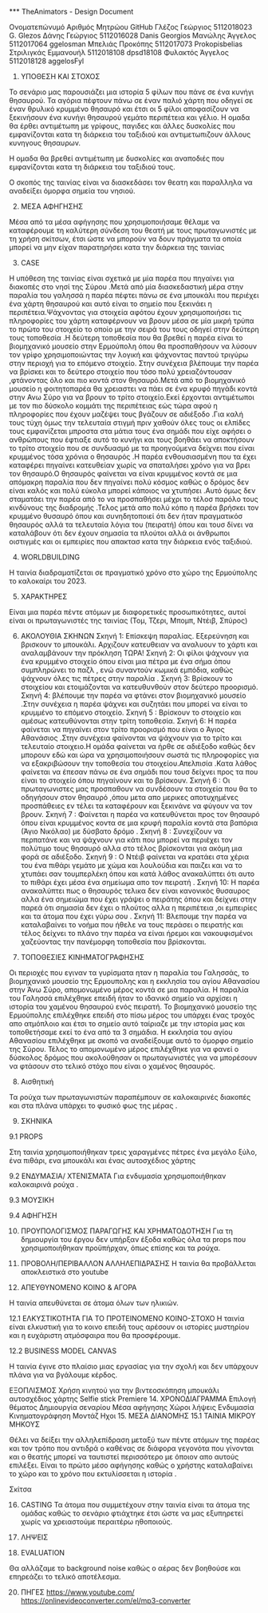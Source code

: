 *** TheAnimators - Design Document

Ονοματεπώνυμό
Αριθμός Μητρώου
GitHub
Γλέζος Γεώργιος
5112018023
G. Glezos
Δάνης Γεώργιος
5112016028
Danis Georgios
Μανώλης Άγγελος
5112017064
ggelosman
Μπελιάς Προκόπης
5112017073
Prokopisbelias
Στριλιγκάς Εμμανουήλ
5112018108
dpsd18108
Φυλακτός Άγγελος
5112018128
aggelosFyl




1. ΥΠΟΘΕΣΗ ΚΑΙ ΣΤΟΧΟΣ

Το σενάριο μας παρουσιάζει μια ιστορία 5 φίλων που πάνε σε ένα κυνήγι θησαυρού.
Τα αγόρια πέφτουν πάνω σε έναν παλιό χάρτη που οδηγεί σε έναν θρυλικό κρυμμένο θησαυρό και έτσι οι 5 φίλοι αποφασίζουν να ξεκινήσουν ένα κυνήγι θησαυρού γεμάτο περιπέτεια και γέλιο.
Η ομαδα θα έρθει αντιμέτωπη με γρίφους, παγιδες και άλλες δυσκολίες που εμφανίζονται κατα τη διάρκεια του ταξιδιού και αντιμετωπιζουν άλλους κυνηγους θησαυρων.

Η ομαδα θα βρεθεί  αντιμέτωπη με δυσκολίες και αναποδιές που εμφανίζονται κατα τη διάρκεια του ταξιδιού τους.

Ο σκοπός της ταινίας είναι να διασκεδάσει τον θεατη και παραλληλα να αναδείξει όμορφα σημεία του νησιού.


2. ΜΕΣΑ ΑΦΗΓΗΣΗΣ

Μέσα από τα μέσα αφήγησης που χρησιμοποιήσαμε θέλαμε να καταφέρουμε τη καλύτερη σύνδεση του θεατή με τους πρωταγωνιστές με τη χρήση σκίτσων, έτσι ώστε να μπορούν να δουν πράγματα τα οποία μπορεί να μην είχαν παρατηρήσει κατα την διάρκεια της ταινίας 



3. CASE

Η υπόθεση της ταινίας είναι σχετικά με μία παρέα που πηγαίνει για διακοπές στο νησί της Σύρου .Μετά από μία διασκεδαστική μέρα στην παραλία του γαλησσά η παρέα πέφτει πάνω σε ένα μπουκάλι που περιέχει ένα χάρτη θησαυρού και αυτό είναι το σημείο που ξεκινάει η περιπέτεια.Ψάχνοντας για στοιχεία αφότου έχουν χρησιμοποιήσει τις πληροφορίες του χάρτη καταφέρνουν να βρουν μέσα σε μία μικρή τρύπα το πρώτο του στοιχείο το οποίο με την σειρά του τους οδηγεί στην δεύτερη τους τοποθεσία .Η δεύτερη τοποθεσία που θα βρεθεί η παρέα  είναι το βιομηχανικό μουσείο στην Ερμούπολη όπου θα προσπαθήσουν να λύσουν τον γρίφο χρησιμοποιώντας την λογική και ψάχνοντας παντού τριγύρω στην περιοχή για το επόμενο  στοιχείο. Στην συνέχεια βλέπουμε την παρέα να βρίσκει και το δεύτερο στοιχείο που τόσο πολύ χρειαζόντουσαν ,φτάνοντας όλο και πιο κοντά στον θησαυρό.Μετά από το βιομηχανικό μουσείο η φοιτητοπαρέα θα χρειαστει να πάει σε ένα κρυφό πηγάδι κοντά στην Ανω Σύρο για να βρουν το τρίτο στοιχείο.Εκεί έρχονται αντιμέτωποι με τον πιο δύσκολο κομμάτι της περιπέτειας εώς τώρα αφού η πληροφορίες που έχουν μαζέψει τους βγάζουν σε αδιέξοδο .Για καλή τους τύχη όμως την τελευταία στιγμή πριν χαθούν όλες τους οι ελπίδες τους εμφανίζεται μπροστα στα μάτια τους ένα σημάδι που είχε αφήσει ο ανθρώπους που έφτιαξε αυτό το κυνήγι και τους βοηθάει να αποκτήσουν το τρίτο στοιχείο που σε συνδυασμό με τα προηγούμενα δείχνει που είναι κρυμμένος τόσα χρόνια ο θησαυρός .Η παρέα ενθουσιασμένη που τα έχει καταφέρει πηγαίνει κατευθείαν χωρίς να σπαταλήσει χρόνο για να βρει τον θησαυρό.Ο θησαυρός φαίνεται να είναι κρυμμένος κοντά σε μια απόμακρη παραλία που δεν πηγαίνει πολύ κόσμος καθώς ο δρόμος δεν είναι καλός και πολύ εύκολα μπορεί κάποιος να χτυπήσει .Αυτό όμως δεν σταματάει την παρέα από το να προσπαθήσει μέχρι το τέλοσ παρόλο τους κινδύνους της διαδρομής .Τελος μετά απο πολύ κόπο η παρέα βρήσκει τον κρυμμένο θυσαυρό όπου και συνηδητοποιεί ότι δεν ήταν πραγματικόσ θησαυρός αλλά τα τελευταία λόγια του (πειρατή) όπου και τουσ δίνει να καταλάβουν ότι δεν έχουν σημασία τα πλούτοι αλλά οι άνθρωποι οιστιγμές και οι εμπειρίες που απακτασ κατα την διάρκεια ενός ταξιδιού.



4. WORLDBUILDING



Η ταινία διαδραματίζεται σε πραγματικό χρόνο στο χώρο της Ερμούπολης το καλοκαίρι του 2023. 

5. ΧΑΡΑΚΤΗΡΕΣ


Είναι μια παρέα πέντε ατόμων με διαφορετικές προσωπικότητες, αυτοί είναι οι πρωταγωνιστές της ταινίας (Τομ, Τζερι, Μπομπ, Ντέιβ, Σπύρος)


6. ΑΚΟΛΟΥΘΙΑ ΣΚΗΝΩΝ
Σκηνή 1: Επίσκεψη παραλίας. Εξερεύνηση και βρισκουν το μπουκάλι.
Αρχιζουν κατευθειαν να αναλυουν το χάρτι και αναλαμβάνουν την πρόκληση ΤΩΡΑ!
Σκηνή 2: Οι φίλοι ψάχνουν για ένα κρυμμένο στοιχείο όπου είναι μια πέτρα με ένα σήμα όπου συμπληρώνει το παζλ , ενώ συναντούν κωμικά εμπόδια, καθώς ψάχνουν όλες τις πέτρες στην παραλία .
Σκηνή 3: Βρίσκουν το στοιχείου και ετοιμάζονται να κατευθυνθούν στον δεύτερο προορισμό.
Σκηνή 4: βλέπουμε την παρέα να φτάνει στον βιομηχανικό μουσείο .Στην συνέχεια η παρέα ψάχνει και συζητάει που μπορεί να είναι το κρυμμένο το επόμενο στοιχείο.
Σκηνή 5 : Βρίσκουν το στοιχείο και αμέσως κατευθύνονται στην τρίτη τοποθεσία.
Σκηνή 6: Η παρέα φαίνεται να πηγαίνει στον τρίτο προορισμό που είναι ο Άγιος Αθανάσιος .Στην συνέχεια φαίνονται να ψάχνουν για το τρίτο και τελευταίο στοιχειο.Η ομάδα φαίνεται να ήρθε σε αδιέξοδο καθώς δεν μπορουν εδώ και ώρα να χρησιμοποιήσουν σωστά τις πληροφορίες για να εξακριβώσουν την τοποθεσία του στοιχείου.Απελπισία .Κατα λάθος φαίνεται να έπεσαν πάνω σε ένα σημάδι που τουσ δείχνει προς τα που είναι το στοιχείο όπου πηγαίνουν και το βρίσκουν.
Σκηνή 6 : Οι πρωταγωνιστες μας προσπαθουν να συνδέσουν τα στοιχεία που θα το οδηγήσουν στον θησαυρό ,όπου μετα απο μερικες αποτυχημένες προσπάθειες εν τέλει τα καταφέρουν και ξεκινάνε να φύγουν να τον βρουν.
Σκηνή 7 : Φαίνεται η παρέα να κατευθύνεται προς τον θησαυρό όπου είναι κρυμμένος κοντα σε μια κρυφή παραλία κοντά στα βαπόρια (Άγιο Νικόλαο) με δύσβατο δρόμο .
Σκηνή 8 : Συνεχίζουν να περπατάνε και να ψάχνουν για κάτι που μπορεί να περιέχει τον πολύτιμο τους θησαυρό αλλα στο τέλος βρίσκονται για ακόμη μια φορά σε αδιέξοδο.
Σκηνή 9 : Ο Ντέιβ φαίνεται να κρατάει στα χέρια του ένα πιθάρι γεμάτο με χώμα και λουλούδια και παιζει και να το χτυπάει σαν τουμπερλέκη όπου και κατά λάθος ανακαλύπτει ότι αυτο το πιθάρι έχει μέσα ένα σημείωμα απο τον πειρατή .
Σκηνή 10: Η παρέα ανακαλύπτει πως ο θησαυρός τελικα δεν είναι κανονικός θυσαυρος αλλα ένα σημειώμα που έχει γράψει ο πειράτης όπου και δείχνει στην παρεά ότι σημασία δεν έχει ο πλούτος αλλα η περιπέτεια ,οι εμπειρίες και τα άτομα που έχει γύρω σου .
Σκηνή 11: Βλεπουμε την παρέα να καταλαβαίνει το νοήμα που ήθελε να τους περάσει ο πειρατής και τέλος δείχνει το πλάνο την παρέα να είναι ήρεμοι και νακουφισμένοι χαζεύοντας την πανέμορφη τοποθεσία που βρίσκονται.





7. ΤΟΠΟΘΕΣΙΕΣ ΚΙΝΗΜΑΤΟΓΡΑΦΗΣΗΣ


Οι περιοχές που εγιναν τα γυρίσματα ηταν η παραλία του Γαλησσάς, το βιομηχανικό μουσείο της Ερμουπολης και  η εκκλησία του αγίου Αθανασίου στην Άνω Σύρο, απομονωμένο μέρος κοντά σε μια παραλία. Η παραλία του Γαλησσά επιλέχθηκε επειδή ήταν το ιδανικό σημείο να αρχίσει η ιστορία του χαμένου θησαυρού ενός πειρατή. Το βιομηχανικό μουσείο της Ερμούπολης επιλέχθηκε επειδή στο πίσω μέρος του υπάρχει ένας τροχός απο ατμόπλοιο και έτσι το σημείο αυτό ταίριαζε με την ιστορία μας και τοποθετήσαμε εκεί το ένα από τα 3 σημάδια. Η εκκλησία του αγίου Αθανασίου επιλέχθηκε με σκοπό να αναδείξουμε αυτό το όμορφο σημείο της Σύρου. Τέλος το απομονωμένο μέρος επιλέχθηκε για να φανεί ο δύσκολος δρόμος που ακολούθησαν οι πρωταγωνιστές για να μπορέσουν να φτάσουν στο τελικό στόχο που είναι ο χαμένος θησαυρός.     


8. Αισθητική

Τα ρούχα των πρωταγωνιστών παραπέμπουν σε καλοκαιρινές διακοπές και στα πλάνα υπάρχει το φυσικό φως της μέρας .


9. ΣΚΗΝΙΚΑ

9.1 PROPS


Στη ταινία χρησιμοποιήθηκαν τρεις χαραγμένες πέτρες ένα μεγάλο ξύλο, ένα πιθάρι, ενα μπουκάλι και ένας αυτοσχέδιος χάρτης  

9.2 ΕΝΔΥΜΑΣΙΑ/ ΧΤΕΝΙΣΜΑΤΑ
Για ενδυμασία χρησιμοποιήθηκαν καλοκαιρινά ρούχα .

9.3 ΜΟΥΣΙΚΗ


9.4 ΑΦΗΓΗΣΗ

10. ΠΡΟΥΠΟΛΟΓΙΣΜΟΣ ΠΑΡΑΓΩΓΗΣ ΚΑΙ ΧΡΗΜΑΤΟΔΟΤΗΣΗ
Για τη δημιουργία του έργου δεν υπήρξαν έξοδα καθώς όλα τα props που
χρησιμοποιήθηκαν προϋπήρχαν, όπως επίσης και τα ρούχα.

11. ΠΡΟΒΟΛΗ/ΠΕΡΙΒΑΛΛΟΝ ΑΛΛΗΛΕΠΙΔΡΑΣΗΣ
Η ταινία θα προβάλλεται αποκλειστικά στο youtube 
12. ΑΠΕΥΘΥΝΟΜΕΝΟ ΚΟΙΝΟ & ΑΓΟΡΑ

Η ταινία απευθύνεται σε άτομα όλων των ηλικιών.

12.1 ΕΛΚΥΣΤΙΚΟΤΗΤΑ ΓΙΑ ΤΟ ΠΡΟΤΕΙΝΟΜΕΝΟ ΚΟΙΝΟ-ΣΤΟΧΟ
Η ταινία είναι ελκυστική για το κοινο επειδή τους αρέσουν οι ιστορίες μυστηρίου και η ευχάριστη ατμόσφαιρα που θα προσφέρουμε.

12.2 BUSINESS MODEL CANVAS

Η ταινία έγινε στο πλαίσιο μιας εργασίας για την σχολή και δεν υπάρχουν πλάνα για να βγάλουμε κέρδος.

ΕΞΟΠΛΙΣΜΟΣ
Χρήση κινητού για την βιντεοσκόπηση 
μπουκάλι
αυτοσχέδιος χάρτης
Selfie stick 
Premiere
14. ΧΡΟΝΟΔΙΑΓΡΑΜΜΑ
Επιλογή θέματος
Δημιουργία σεναρίου
Μέσα αφήγησης 
Χώροι λήψεις
Ενδυμασία
Κινηματογράφηση
Μοντάζ
Ηχοι
15. ΜΕΣΑ ΔΙΑΝΟΜΗΣ
15.1 ΤΑΙΝΙΑ ΜΙΚΡΟΥ ΜΗΚΟΥΣ

Θέλει να δείξει την αλληλεπίδραση μεταξύ των πέντε ατόμων της παρέας και τον τρόπο που αντιδρά ο καθένας σε διάφορα γεγονότα που γίνονται  και ο θεατής μπορεί να ταυτιστεί περισσότερο με όποιον απο αυτούς επιλέξει. Είναι το πρώτο μέσο αφήγησης καθώς ο χρήστης καταλαβαίνει το χώρο και το χρόνο που εκτυλίσσεται η ιστορία .








Σκίτσα


















16. CASTING
Τα άτομα που συμμετέχουν στην ταινία είναι τα άτομα της ομάδας καθώς το σενάριο φτιάχτηκε έτσι ώστε να μας εξυπηρετεί χωρίς να χρειαστούμε περαιτέρω ηθοποιούς.
17. ΛΗΨΕΙΣ






19. EVALUATION

Θα αλλάζαμε το background noise καθώς ο αέρας δεν βοηθούσε και επηρεάζει το τελικό αποτέλεσμα.

20. ΠΗΓΕΣ
https://www.youtube.com/
https://onlinevideoconverter.com/el/mp3-converter



